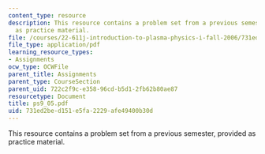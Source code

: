 ```yaml
---
content_type: resource
description: This resource contains a problem set from a previous semester, provided
  as practice material.
file: /courses/22-611j-introduction-to-plasma-physics-i-fall-2006/731ed2bed151e5fa2229afe49400b30d_ps9_05.pdf
file_type: application/pdf
learning_resource_types:
- Assignments
ocw_type: OCWFile
parent_title: Assignments
parent_type: CourseSection
parent_uid: 722c2f9c-e358-96cd-b5d1-2fb62b80ae87
resourcetype: Document
title: ps9_05.pdf
uid: 731ed2be-d151-e5fa-2229-afe49400b30d
---
```

This resource contains a problem set from a previous semester, provided as practice material.


